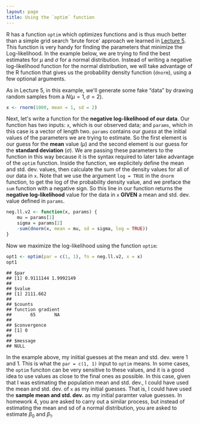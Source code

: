 ```yaml
---
layout: page
title: Using the `optim` function
---
```



R has a function `optim` which optimizes functions and is thus much better than a simple grid search 'brute force' approach we learned in [Lecture 5](http://mlammens.github.io/Biostats/lectures/Lecture-5.html). 
This function is very handy for finding the parameters that minimize the Log-likelihood. 
In the example below, we are trying to find the best estimates for $\mu$ and $\sigma$ for a normal distribution.
Instead of writing a negative log-likelihood function for the normal distribution, we will take advantage of the R function that gives us the probability density function (`dnorm`), using a few optional arguments. 

As in Lecture 5, in this example, we'll generate some fake “data” by drawing random samples from a $N(\mu=1,\sigma=2)$.


```r
x <- rnorm(1000, mean = 1, sd = 2)
```

Next, let's write a function for the **negative log-likelihood of our data**. 
Our function has two inputs: `x`, which is our observed data; and `params`, which in this case is a vector of length two. 
`params` contains our *guess* at the initial values of the parameters we are trying to estimate.
So the first element is our guess for the **mean** value ($\mu$) and the second element is our guess for the **standard deviation** ($\sigma$). 
We are passing these parameters to the function in this way because it is the syntax required to later take advantage of the `optim` function.
Inside the function, we explicitely define the mean and std. dev. values, then calculate the sum of the density values for all of our data in `x`. Note that we use the argument `log = TRUE` in the `dnorm` function, to get the log of the probability density value, and we preface the `sum` function with a negative sign.
So this line in our function returns the **negative log-likelihood** value for the data in `x` **GIVEN** a mean and std. dev. value defined in `params`.



```r
neg.ll.v2 <- function(x, params) {
    mu = params[1]
    sigma = params[2]
    -sum(dnorm(x, mean = mu, sd = sigma, log = TRUE))
}
```


Now we maximize the log-likelihood using the function `optim`:


```r
opt1 <- optim(par = c(1, 1), fn = neg.ll.v2, x = x)
opt1
```

```
## $par
## [1] 0.9111144 1.9992149
## 
## $value
## [1] 2111.662
## 
## $counts
## function gradient 
##       65       NA 
## 
## $convergence
## [1] 0
## 
## $message
## NULL
```

In the example above, my iniitial guesses at the mean and std. dev. were 1 and 1.
This is what the `par = c(1, 1)` input to `optim` means. 
In some cases, the `optim` funciton can be very sensitive to these values, and it is a good idea to use values as close to the final ones as possible.
In this case, given that I was estimating the population mean and std. dev., I could have used the mean and std. dev. of `x` as my initial guesses.
That is, I could have used the **sample mean and std. dev.** as my initial paramter value guesses. 
In homework 4, you are asked to carry out a similar process, but instead of estimating the mean and sd of a normal distribution, you are asked to estimate $\beta_0$ and $\beta_1$.
